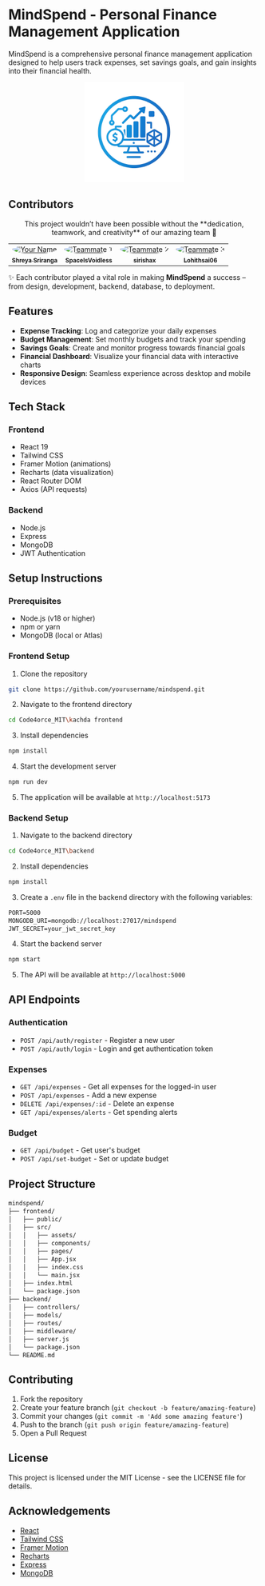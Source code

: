 # MindSpend - Personal Finance Management Application

MindSpend is a comprehensive personal finance management application designed to help users track expenses, set savings goals, and gain insights into their financial health.

<p align="center">
  <img src="https://github.com/NothingADSR123/Code4orce_MIT/blob/057a6960fae4b752b8cfd9689d275d8410805aff/kachda%20frontend/src/assets/feef.png?raw=true" alt="MindSpend Logo" width="200"/>
</p>

## Contributors

<p align = "center"> This project wouldn’t have been possible without the **dedication, teamwork, and creativity** of our amazing team 🚀 </p> 

<table align="center">
  <tr align="center">
    <td align="center ">
      <a href="https://github.com/ShreyaSriranga">
        <img src="https://avatars.githubusercontent.com/ShreyaSriranga" width="80" style="border-radius:50%" alt="Your Name"/><br/>
        <sub><b>Shreya Sriranga</b></sub>
      </a>
    </td>
    <td align="center">
      <a href="https://github.com/SpaceIsVoidless">
        <img src="https://avatars.githubusercontent.com/SpaceIsVoidless" width="80" style="border-radius:50%" alt="Teammate 1"/><br/>
        <sub><b>SpaceIsVoidless</b></sub>
      </a>
    </td>
    <td align="center">
      <a href="https://github.com/sirishax">
        <img src="https://avatars.githubusercontent.com/sirishax" width="80" style="border-radius:50%" alt="Teammate 2"/><br/>
        <sub><b>sirishax</b></sub>
      </a>
    </td>
    <td align="center">
      <a href="https://github.com/Lohithsai06">
        <img src="https://avatars.githubusercontent.com/Lohithsai06" width="80" style="border-radius:50%" alt="Teammate 3"/><br/>
        <sub><b>Lohithsai06</b></sub>
      </a>
    </td>
  </tr>
</table>

✨ Each contributor played a vital role in making **MindSpend** a success – from design, development, backend, database, to deployment.




## Features

- **Expense Tracking**: Log and categorize your daily expenses
- **Budget Management**: Set monthly budgets and track your spending
- **Savings Goals**: Create and monitor progress towards financial goals
- **Financial Dashboard**: Visualize your financial data with interactive charts
- **Responsive Design**: Seamless experience across desktop and mobile devices

## Tech Stack

### Frontend
- React 19
- Tailwind CSS
- Framer Motion (animations)
- Recharts (data visualization)
- React Router DOM
- Axios (API requests)

### Backend
- Node.js
- Express
- MongoDB
- JWT Authentication

## Setup Instructions

### Prerequisites
- Node.js (v18 or higher)
- npm or yarn
- MongoDB (local or Atlas)

### Frontend Setup

1. Clone the repository
```bash
git clone https://github.com/yourusername/mindspend.git
```

2. Navigate to the frontend directory
```bash
cd Code4orce_MIT\kachda frontend
```

3. Install dependencies
```bash
npm install
```

4. Start the development server
```bash
npm run dev
```

5. The application will be available at `http://localhost:5173`

### Backend Setup

1. Navigate to the backend directory
```bash
cd Code4orce_MIT\backend
```

2. Install dependencies
```bash
npm install
```

3. Create a `.env` file in the backend directory with the following variables:
```
PORT=5000
MONGODB_URI=mongodb://localhost:27017/mindspend
JWT_SECRET=your_jwt_secret_key
```

4. Start the backend server
```bash
npm start
```

5. The API will be available at `http://localhost:5000`

## API Endpoints

### Authentication
- `POST /api/auth/register` - Register a new user
- `POST /api/auth/login` - Login and get authentication token

### Expenses
- `GET /api/expenses` - Get all expenses for the logged-in user
- `POST /api/expenses` - Add a new expense
- `DELETE /api/expenses/:id` - Delete an expense
- `GET /api/expenses/alerts` - Get spending alerts

### Budget
- `GET /api/budget` - Get user's budget
- `POST /api/set-budget` - Set or update budget

## Project Structure

```
mindspend/
├── frontend/
│   ├── public/
│   ├── src/
│   │   ├── assets/
│   │   ├── components/
│   │   ├── pages/
│   │   ├── App.jsx
│   │   ├── index.css
│   │   └── main.jsx
│   ├── index.html
│   └── package.json
├── backend/
│   ├── controllers/
│   ├── models/
│   ├── routes/
│   ├── middleware/
│   ├── server.js
│   └── package.json
└── README.md
```

## Contributing

1. Fork the repository
2. Create your feature branch (`git checkout -b feature/amazing-feature`)
3. Commit your changes (`git commit -m 'Add some amazing feature'`)
4. Push to the branch (`git push origin feature/amazing-feature`)
5. Open a Pull Request

## License

This project is licensed under the MIT License - see the LICENSE file for details.

## Acknowledgements

- [React](https://reactjs.org/)
- [Tailwind CSS](https://tailwindcss.com/)
- [Framer Motion](https://www.framer.com/motion/)
- [Recharts](https://recharts.org/)
- [Express](https://expressjs.com/)
- [MongoDB](https://www.mongodb.com/)
